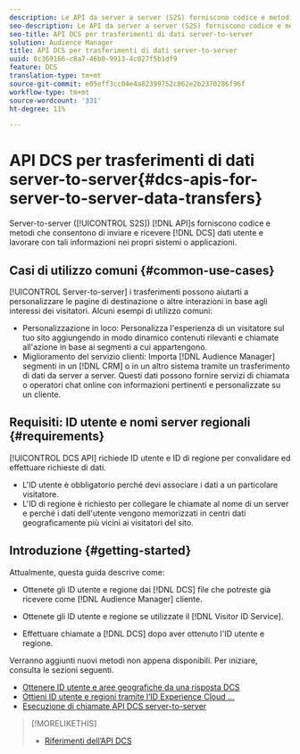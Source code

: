 ```yaml
---
description: Le API da server a server (S2S) forniscono codice e metodi che consentono di inviare e ricevere dati utente DCS e di lavorare con tali informazioni nei propri sistemi o applicazioni.
seo-description: Le API da server a server (S2S) forniscono codice e metodi che consentono di inviare e ricevere dati utente DCS e di lavorare con tali informazioni nei propri sistemi o applicazioni.
seo-title: API DCS per trasferimenti di dati server-to-server
solution: Audience Manager
title: API DCS per trasferimenti di dati server-to-server
uuid: 8c369166-c8a7-46b0-9913-4c027f5b1df9
feature: DCS
translation-type: tm+mt
source-git-commit: e05eff3cc04e4a82399752c862e2b2370286f96f
workflow-type: tm+mt
source-wordcount: '331'
ht-degree: 11%

---
```



# API DCS per trasferimenti di dati server-to-server{#dcs-apis-for-server-to-server-data-transfers}

Server-to-server ([!UICONTROL S2S]) [!DNL API]s forniscono codice e metodi che consentono di inviare e ricevere [!DNL DCS] dati utente e lavorare con tali informazioni nei propri sistemi o applicazioni.

## Casi di utilizzo comuni {#common-use-cases}

[!UICONTROL Server-to-server] i trasferimenti possono aiutarti a personalizzare le pagine di destinazione o altre interazioni in base agli interessi dei visitatori. Alcuni esempi di utilizzo comuni:

* Personalizzazione in loco: Personalizza l&#39;esperienza di un visitatore sul tuo sito aggiungendo in modo dinamico contenuti rilevanti e chiamate all&#39;azione in base ai segmenti a cui appartengono.
* Miglioramento del servizio clienti: Importa [!DNL Audience Manager] segmenti in un [!DNL CRM] o in un altro sistema tramite un trasferimento di dati da server a server. Questi dati possono fornire servizi di chiamata o operatori chat online con informazioni pertinenti e personalizzate su un cliente.

## Requisiti: ID utente e nomi server regionali {#requirements}

[!UICONTROL DCS API] richiede ID utente e ID di regione per convalidare ed effettuare richieste di dati.

* L&#39;ID utente è obbligatorio perché devi associare i dati a un particolare visitatore.
* L&#39;ID di regione è richiesto per collegare le chiamate al nome di un server e perché i dati dell&#39;utente vengono memorizzati in centri dati geograficamente più vicini ai visitatori del sito.

## Introduzione {#getting-started}

Attualmente, questa guida descrive come:

* Ottenete gli ID utente e regione dai [!DNL DCS] file che potreste già ricevere come [!DNL Audience Manager] cliente.

* Ottenete gli ID utente e regione se utilizzate il [!DNL Visitor ID Service].
* Effettuare chiamate a [!DNL DCS] dopo aver ottenuto l&#39;ID utente e regione.

Verranno aggiunti nuovi metodi non appena disponibili. Per iniziare, consulta le sezioni seguenti.

* [Ottenere ID utente e aree geografiche da una risposta DCS](dcs-aam-ids.md)
* [Ottieni ID utente e regioni tramite l’ID Experience Cloud ...](dcs-mcid-ids.md)
* [Esecuzione di chiamate API DCS server-to-server](dcs-s2s-calls.md)

>[!MORELIKETHIS]
>
>* [Riferimenti dell’API DCS ](../../../api/dcs-intro/dcs-api-reference/dcs-api-methods.md)

